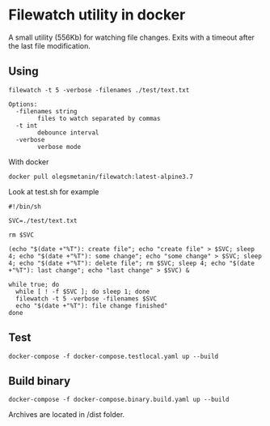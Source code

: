 # Filewatch utility in docker

A small utility (556Kb) for watching file changes. Exits with a timeout after the last file modification.

## Using

```
filewatch -t 5 -verbose -filenames ./test/text.txt

Options:
  -filenames string
    	files to watch separated by commas
  -t int
    	debounce interval
  -verbose
    	verbose mode
```

With docker
```
docker pull olegsmetanin/filewatch:latest-alpine3.7
```

Look at test.sh for example
```
#!/bin/sh

SVC=./test/text.txt

rm $SVC

(echo "$(date +"%T"): create file"; echo "create file" > $SVC; sleep 4; echo "$(date +"%T"): some change"; echo "some change" > $SVC; sleep 4; echo "$(date +"%T"): delete file"; rm $SVC; sleep 4; echo "$(date +"%T"): last change"; echo "last change" > $SVC) &

while true; do
  while [ ! -f $SVC ]; do sleep 1; done
  filewatch -t 5 -verbose -filenames $SVC
  echo "$(date +"%T"): file change finished"
done
```

## Test

```
docker-compose -f docker-compose.testlocal.yaml up --build
```

## Build binary

```
docker-compose -f docker-compose.binary.build.yaml up --build
```

Archives are located in /dist folder.